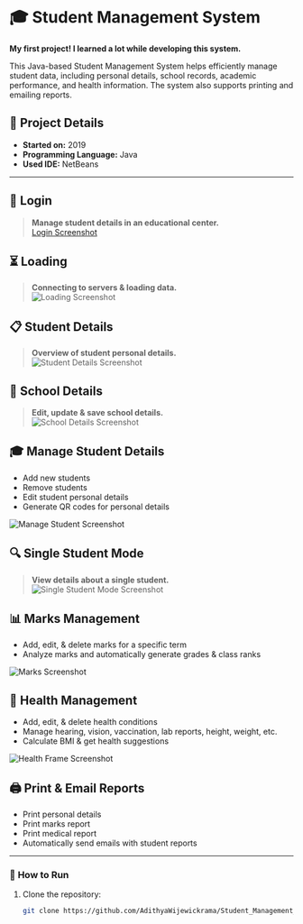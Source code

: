 # 🎓 Student Management System
**My first project! I learned a lot while developing this system.**  

This Java-based Student Management System helps efficiently manage student data, including personal details, school records, academic performance, and health information. The system also supports printing and emailing reports.

## 📌 Project Details
- **Started on:** 2019  
- **Programming Language:** Java  
- **Used IDE:** NetBeans  

---

## 🔐 Login  
> **Manage student details in an educational center.**  
>[Login Screenshot](https://github.com/AdithyaWijewickrama/Student_Management_System/assets/100616334/96fa2ee9-3d39-4395-a90f-79add9e7b471)  

## ⏳ Loading  
> **Connecting to servers & loading data.**  
![Loading Screenshot](https://github.com/user-attachments/assets/983af955-d859-4bab-8a49-adb2d31dec59)  

## 📋 Student Details  
> **Overview of student personal details.**  
![Student Details Screenshot](https://github.com/user-attachments/assets/0344c67a-2ed2-45f2-a719-a7f0ae0bc91e)  

## 🏫 School Details  
> **Edit, update & save school details.**  
![School Details Screenshot](https://github.com/user-attachments/assets/fcb0da2c-52d5-448b-a4f6-4b02c7ad6c99)  

## 🎓 Manage Student Details  
- Add new students  
- Remove students  
- Edit student personal details  
- Generate QR codes for personal details  

![Manage Student Screenshot](https://github.com/user-attachments/assets/23411903-1011-4d98-9237-b1fb778e5684)  

## 🔍 Single Student Mode  
> **View details about a single student.**  
![Single Student Mode Screenshot](https://github.com/user-attachments/assets/b571630f-8218-461f-af1e-abc3d392978c)  

## 📊 Marks Management  
- Add, edit, & delete marks for a specific term  
- Analyze marks and automatically generate grades & class ranks  

![Marks Screenshot](https://github.com/user-attachments/assets/d462fc09-659f-4afa-8011-fb855e8444aa)  

## 🏥 Health Management  
- Add, edit, & delete health conditions  
- Manage hearing, vision, vaccination, lab reports, height, weight, etc.  
- Calculate BMI & get health suggestions  

![Health Frame Screenshot](https://github.com/user-attachments/assets/c78b0726-02aa-41eb-af8e-8098ffeefda2)  

## 🖨️ Print & Email Reports  
- Print personal details  
- Print marks report  
- Print medical report  
- Automatically send emails with student reports  

---

### 🚀 **How to Run**  
1. Clone the repository:  
   ```sh
   git clone https://github.com/AdithyaWijewickrama/Student_Management_System.git
